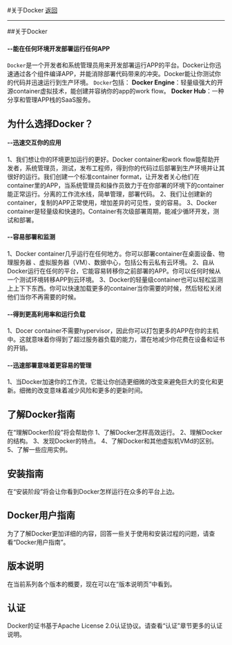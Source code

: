 #关于Docker [返回](../SUMMARY.md)
*****
##关于Docker

#### --能在任何环境开发部署运行任何APP
  `Docker`是一个开发者和系统管理员用来开发部署运行APP的平台。Docker让你迅速通过各个组件编译APP，并能消除部署代码带来的冲突。Docker能让你测试你的代码并迅速运行到生产环境。
  `Docker`包括：
    **Docker Engine**：轻量级强大的开源container虚拟技术，能创建并容纳你的app的work flow。
    **Docker Hub**：一种分享和管理APP栈的SaaS服务。
## 为什么选择Docker？

#### --迅速交互你的应用
  1、我们想让你的环境更加运行的更好。Docker container和work flow能帮助开发者，系统管理员，测试，发布工程师，得到你的代码过后部署到生产环境并让其很好的运行。我们创建一个标准container format，让开发者关心他们在container里的APP，当系统管理员和操作员致力于在你部署的环境下的container能正常运行。分离的工作流水线，简单管理，部署代码。
  2、我们让创建新的container，复制的APP正常使用，增加差异的可见性，变的容易。
  3、Docker container是轻量级和快速的。Container有次级部署周期，能减少循环开发，测试和部署。

#### --容易部署和监测
  1、Docker container几乎运行在任何地方。你可以部署container在桌面设备、物理服务器 、虚拟服务器（VM）、数据中心，包括公有云私有云环境。
  2、自从Docker运行在任何的平台，它能容易转移你之前部署的APP。你可以任何时候从一个测试环境转移APP到云环境。
  3、Docker的轻量级container也可以轻松监测上上下下东西。你可以快速加载更多的container当你需要的时候，然后轻松关闭他们当你不再需要的时候。

#### --得到更高利用率和运行负载
  1、Docer container不需要hypervisor，因此你可以打包更多的APP在你的主机中。这就意味着你得到了超过服务器负载的能力，潜在地减少你花费在设备和证书的开销。

#### --迅速部署意味着更容易的管理
  1、当Docker加速你的工作流，它能让你创造更细微的改变来避免巨大的变化和更新。细微的改变意味着减少风险和更多的更新时间。

## 了解Docker指南
  在“理解Docker阶段”将会帮助你
  1、了解Docker怎样高效运行。
  2、理解Docker的结构。
  3、发现Docker的特点。
  4、了解Docker和其他虚拟机VMd的区别。
  5、了解一些应用实例。

## 安装指南
  在“安装阶段”将会让你看到Docker怎样运行在众多的平台上边。

## Docker用户指南
  为了了解Docker更加详细的内容，回答一些关于使用和安装过程的问题，请查看“Docker用户指南”。
  
## 版本说明
  在当前系列各个版本的概要，现在可以在“版本说明页”中看到。
  
## 认证
  Docker的证书基于Apache License 2.0认证协议。请查看“认证”章节更多的认证说明。
